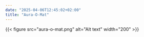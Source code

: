 ```yaml
---
date: "2025-04-06T12:45:02+02:00"
title: "Aura-O-Mat"
---
```


{{< figure src="aura-o-mat.png" alt="Alt text" width="200" >}}
